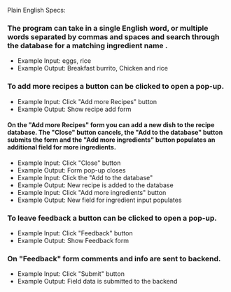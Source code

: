 Plain English Specs:
### The program can take in a single English word, or multiple words separated by commas and spaces and search through the database for a matching ingredient name .
  * Example Input: eggs, rice
  * Example Output: Breakfast burrito, Chicken and rice
### To add more recipes a button can be clicked to open a pop-up.
  * Example Input: Click "Add more Recipes" button
  * Example Output: Show recipe add form
#### On the "Add more Recipes" form you can add a new dish to the recipe database. The "Close" button cancels, the "Add to the database" button submits the form and the "Add more ingredients" button populates an additional field for more ingredients.
* Example Input: Click "Close" button
* Example Output: Form pop-up closes
* Example Input: Click the "Add to the database"
* Example Output: New recipe is added to the database
* Example Input: Click "Add more ingredients" button
* Example Output: New field for ingredient input populates

### To leave feedback a button can be clicked to open a pop-up.
  * Example Input: Click "Feedback" button
  * Example Output: Show Feedback form

### On "Feedback" form comments and info are sent to backend.
  * Example Input: Click "Submit" button
  * Example Output: Field data is submitted to the backend
